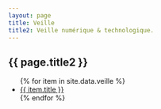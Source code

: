 ```yaml
---
layout: page
title: Veille
title2: Veille numérique & technologique.
---
```


## {{ page.title2 }}

<div class="veille grid">
    <ul>
    {% for item in site.data.veille %}
    <li>
        <div class="item_content">
            <a target="_blank" href="{{ item.url }}" class="item_link"></a>
            <a href="{{ item.url  }}" class="title">{{ item.title }}</a>
            <span class="thumb" style='height: 178.72px; background-image: url("{{ site.url }}{{ item.thumb | prepend: "/content/"}}");'></span>
        </div>
    </li>
    {% endfor %}
    </ul>
</div>